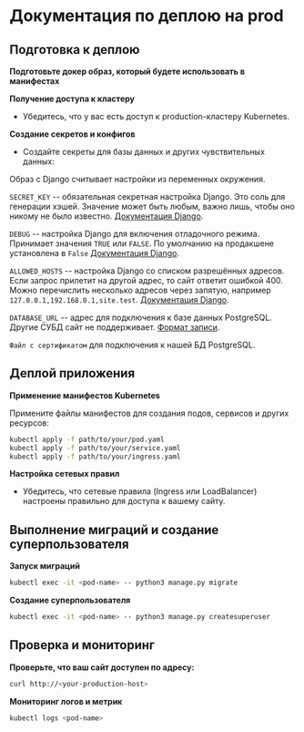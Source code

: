 # Документация по деплою на prod

## Подготовка к деплою

**Подготовьте докер образ, который будете использовать в манифестах**

**Получение доступа к кластеру**

- Убедитесь, что у вас есть доступ к production-кластеру Kubernetes.

**Создание секретов и конфигов**

- Создайте секреты для базы данных и других чувствительных данных:

Образ с Django считывает настройки из переменных окружения.

`SECRET_KEY` -- обязательная секретная настройка Django. Это соль для генерации хэшей. Значение может быть любым, важно лишь, чтобы оно никому не было известно. [Документация Django](https://docs.djangoproject.com/en/3.2/ref/settings/#secret-key).

`DEBUG` -- настройка Django для включения отладочного режима. Принимает значения `TRUE` или `FALSE`. По умолчанию на продакшене установлена в `False` [Документация Django](https://docs.djangoproject.com/en/3.2/ref/settings/#std:setting-DEBUG).

`ALLOWED_HOSTS` -- настройка Django со списком разрешённых адресов. Если запрос прилетит на другой адрес, то сайт ответит ошибкой 400. Можно перечислить несколько адресов через запятую, например `127.0.0.1,192.168.0.1,site.test`. [Документация Django](https://docs.djangoproject.com/en/3.2/ref/settings/#allowed-hosts).

`DATABASE_URL` -- адрес для подключения к базе данных PostgreSQL. Другие СУБД сайт не поддерживает. [Формат записи](https://github.com/jacobian/dj-database-url#url-schema).

`Файл с сертификатом` для подключения к нашей БД PostgreSQL.

## Деплой приложения

**Применение манифестов Kubernetes**

Примените файлы манифестов для создания подов, сервисов и других ресурсов:
```sh
kubectl apply -f path/to/your/pod.yaml
kubectl apply -f path/to/your/service.yaml
kubectl apply -f path/to/your/ingress.yaml
```

**Настройка сетевых правил**

- Убедитесь, что сетевые правила (Ingress или LoadBalancer) настроены правильно для доступа к вашему сайту.


## Выполнение миграций и создание суперпользователя

**Запуск миграций**

```sh
kubectl exec -it <pod-name> -- python3 manage.py migrate
```

**Создание суперпользователя**

```sh
kubectl exec -it <pod-name> -- python3 manage.py createsuperuser
```

## Проверка и мониторинг

**Проверьте, что ваш сайт доступен по адресу:**

```sh
curl http://<your-production-host>
```

**Мониторинг логов и метрик**

```sh
kubectl logs <pod-name>
```
